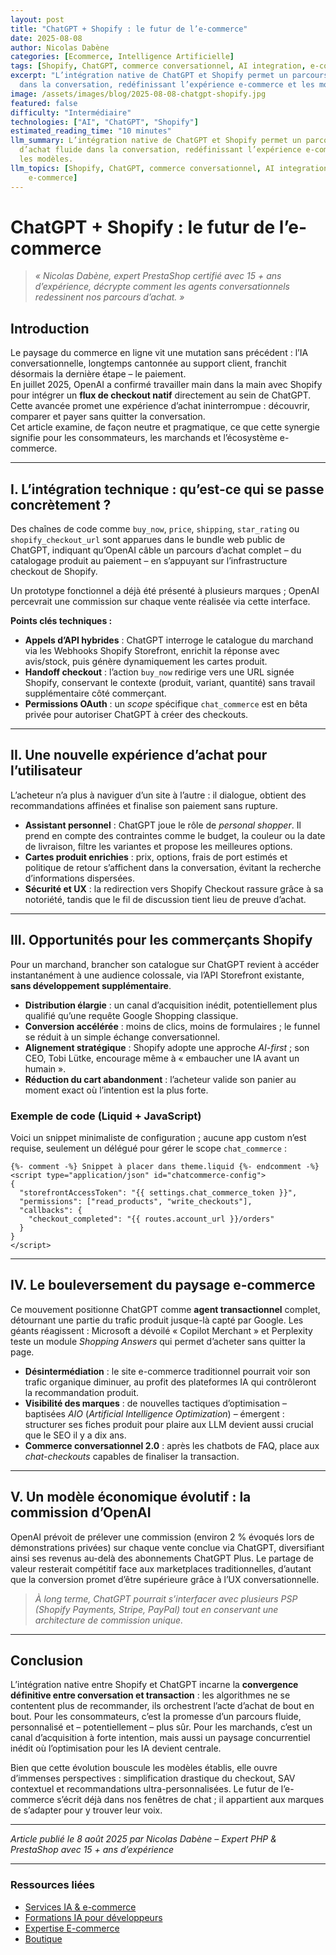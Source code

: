 ```yaml
---
layout: post
title: "ChatGPT + Shopify : le futur de l’e-commerce"
date: 2025-08-08
author: Nicolas Dabène
categories: [Ecommerce, Intelligence Artificielle]
tags: [Shopify, ChatGPT, commerce conversationnel, AI integration, e-commerce]
excerpt: "L’intégration native de ChatGPT et Shopify permet un parcours d’achat fluide
  dans la conversation, redéfinissant l’expérience e-commerce et les modèles."
image: /assets/images/blog/2025-08-08-chatgpt-shopify.jpg
featured: false
difficulty: "Intermédiaire"
technologies: ["AI", "ChatGPT", "Shopify"]
estimated_reading_time: "10 minutes"
llm_summary: L’intégration native de ChatGPT et Shopify permet un parcours 
  d’achat fluide dans la conversation, redéfinissant l’expérience e-commerce et 
  les modèles.
llm_topics: [Shopify, ChatGPT, commerce conversationnel, AI integration, 
    e-commerce]
---
```

# ChatGPT + Shopify : le futur de l’e-commerce

> *« Nicolas Dabène, expert PrestaShop certifié avec 15 + ans d’expérience, décrypte comment les agents conversationnels redessinent nos parcours d’achat. »*

## Introduction

Le paysage du commerce en ligne vit une mutation sans précédent : l’IA conversationnelle, longtemps cantonnée au support client, franchit désormais la dernière étape – le paiement.  
En juillet 2025, OpenAI a confirmé travailler main dans la main avec Shopify pour intégrer un **flux de checkout natif** directement au sein de ChatGPT. Cette avancée promet une expérience d’achat ininterrompue : découvrir, comparer et payer sans quitter la conversation.  
Cet article examine, de façon neutre et pragmatique, ce que cette synergie signifie pour les consommateurs, les marchands et l’écosystème e-commerce.

---

## I. L’intégration technique : qu’est-ce qui se passe concrètement ?

Des chaînes de code comme `buy_now`, `price`, `shipping`, `star_rating` ou `shopify_checkout_url` sont apparues dans le bundle web public de ChatGPT, indiquant qu’OpenAI câble un parcours d’achat complet – du catalogage produit au paiement – en s’appuyant sur l’infrastructure checkout de Shopify.  

Un prototype fonctionnel a déjà été présenté à plusieurs marques ; OpenAI percevrait une commission sur chaque vente réalisée via cette interface.

**Points clés techniques :**

* **Appels d’API hybrides** : ChatGPT interroge le catalogue du marchand via les Webhooks Shopify Storefront, enrichit la réponse avec avis/stock, puis génère dynamiquement les cartes produit.  
* **Handoff checkout** : l’action `buy_now` redirige vers une URL signée Shopify, conservant le contexte (produit, variant, quantité) sans travail supplémentaire côté commerçant.  
* **Permissions OAuth** : un *scope* spécifique `chat_commerce` est en bêta privée pour autoriser ChatGPT à créer des checkouts.

---

## II. Une nouvelle expérience d’achat pour l’utilisateur

L’acheteur n’a plus à naviguer d’un site à l’autre : il dialogue, obtient des recommandations affinées et finalise son paiement sans rupture.

* **Assistant personnel** : ChatGPT joue le rôle de *personal shopper*. Il prend en compte des contraintes comme le budget, la couleur ou la date de livraison, filtre les variantes et propose les meilleures options.  
* **Cartes produit enrichies** : prix, options, frais de port estimés et politique de retour s’affichent dans la conversation, évitant la recherche d’informations dispersées.  
* **Sécurité et UX** : la redirection vers Shopify Checkout rassure grâce à sa notoriété, tandis que le fil de discussion tient lieu de preuve d’achat.

---

## III. Opportunités pour les commerçants Shopify

Pour un marchand, brancher son catalogue sur ChatGPT revient à accéder instantanément à une audience colossale, via l’API Storefront existante, **sans développement supplémentaire**.

* **Distribution élargie** : un canal d’acquisition inédit, potentiellement plus qualifié qu’une requête Google Shopping classique.  
* **Conversion accélérée** : moins de clics, moins de formulaires ; le funnel se réduit à un simple échange conversationnel.  
* **Alignement stratégique** : Shopify adopte une approche *AI-first* ; son CEO, Tobi Lütke, encourage même à « embaucher une IA avant un humain ».  
* **Réduction du cart abandonment** : l’acheteur valide son panier au moment exact où l’intention est la plus forte.

### Exemple de code (Liquid + JavaScript)

Voici un snippet minimaliste de configuration ; aucune app custom n’est requise, seulement un délégué pour gérer le scope `chat_commerce` :

```liquid
{%- comment -%} Snippet à placer dans theme.liquid {%- endcomment -%}
<script type="application/json" id="chatcommerce-config">
{
  "storefrontAccessToken": "{{ settings.chat_commerce_token }}",
  "permissions": ["read_products", "write_checkouts"],
  "callbacks": {
    "checkout_completed": "{{ routes.account_url }}/orders"
  }
}
</script>
```

---

## IV. Le bouleversement du paysage e-commerce

Ce mouvement positionne ChatGPT comme **agent transactionnel** complet, détournant une partie du trafic produit jusque-là capté par Google. Les géants réagissent : Microsoft a dévoilé « Copilot Merchant » et Perplexity teste un module *Shopping Answers* qui permet d’acheter sans quitter la page.

* **Désintermédiation** : le site e-commerce traditionnel pourrait voir son trafic organique diminuer, au profit des plateformes IA qui contrôleront la recommandation produit.  
* **Visibilité des marques** : de nouvelles tactiques d’optimisation – baptisées *AIO* (*Artificial Intelligence Optimization*) – émergent : structurer ses fiches produit pour plaire aux LLM devient aussi crucial que le SEO il y a dix ans.  
* **Commerce conversationnel 2.0** : après les chatbots de FAQ, place aux *chat-checkouts* capables de finaliser la transaction.

---

## V. Un modèle économique évolutif : la commission d’OpenAI

OpenAI prévoit de prélever une commission (environ 2 % évoqués lors de démonstrations privées) sur chaque vente conclue via ChatGPT, diversifiant ainsi ses revenus au-delà des abonnements ChatGPT Plus. Le partage de valeur resterait compétitif face aux marketplaces traditionnelles, d’autant que la conversion promet d’être supérieure grâce à l’UX conversationnelle.

> *À long terme, ChatGPT pourrait s’interfacer avec plusieurs PSP (Shopify Payments, Stripe, PayPal) tout en conservant une architecture de commission unique.*

---

## Conclusion

L’intégration native entre Shopify et ChatGPT incarne la **convergence définitive entre conversation et transaction** : les algorithmes ne se contentent plus de recommander, ils orchestrent l’acte d’achat de bout en bout. Pour les consommateurs, c’est la promesse d’un parcours fluide, personnalisé et – potentiellement – plus sûr. Pour les marchands, c’est un canal d’acquisition à forte intention, mais aussi un paysage concurrentiel inédit où l’optimisation pour les IA devient centrale.

Bien que cette évolution bouscule les modèles établis, elle ouvre d’immenses perspectives : simplification drastique du checkout, SAV contextuel et recommandations ultra-personnalisées. Le futur de l’e-commerce s’écrit déjà dans nos fenêtres de chat ; il appartient aux marques de s’adapter pour y trouver leur voix.

---

*Article publié le 8 août 2025 par Nicolas Dabène – Expert PHP & PrestaShop avec 15 + ans d’expérience*

---

### Ressources liées

- [Services IA & e-commerce](/services/)
- [Formations IA pour développeurs](/formations/)
- [Expertise E-commerce](/expertise/ecommerce/)
- [Boutique](/boutique/)